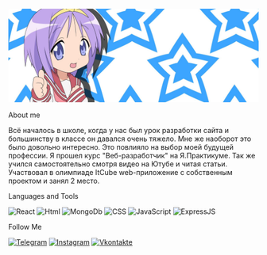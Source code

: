 ![Header](https://github.com/StillMix/StillMix/blob/main/assets/stars1.jpg)

About me

Всё началось в школе, когда у нас был урок разработки сайта и большинству в классе он давался очень тяжело. Мне же наоборот это было довольно интересно.
Это повлияло на выбор моей будущей профессии.
Я прошел курс "Веб-разработчик" на Я.Практикуме. Так же учился самостоятельно смотря видео на Ютубе и читая статьи. Участвовал в олимпиаде ItCube web-приложение с собственным проектом и занял 2 место.

Languages and Tools


![React](https://img.shields.io/badge/-React-090909?style=for-the-badge&logo=react&logoColor=47C5FB)
![Html](https://img.shields.io/badge/-Html-090909?style=for-the-badge&logo=html&logoColor=097CDB)
![MongoDb](https://img.shields.io/badge/-MongoDb-090909?style=for-the-badge&logo=mongodb&logoColor=F8C52C)
![CSS](https://img.shields.io/badge/-CSS-090909?style=for-the-badge&logo=css3&logoColor=F88C00)
![JavaScript](https://img.shields.io/badge/-JavaScript-090909?style=for-the-badge&logo=JavaScript&logoColor=E9D54D)
![ExpressJS](https://img.shields.io/badge/-ExpressJS-090909?style=for-the-badge&logo=express&logoColor=E5D3FF)



Follow Me

[![Telegram](https://img.shields.io/badge/-Telegram-090909?style=for-the-badge&logo=telegram&logoColor=27A0D9)](https://t.me/StillMix)
[![Instagram](https://img.shields.io/badge/-Instagram-090909?style=for-the-badge&logo=instagram&logoColor=B4068E)](https://www.instagram.com/smplaygame)
[![Vkontakte](https://img.shields.io/badge/-Vkontakte-090909?style=for-the-badge&logo=Vk&logoColor=4F7DB3)](https://vk.com/stillmixplay)